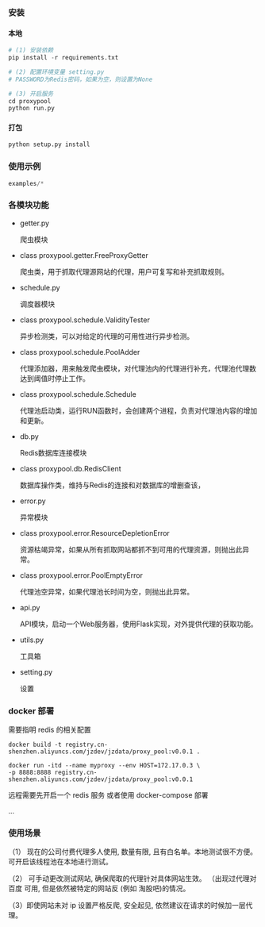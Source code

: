 ### 安装

#### 本地
```python
# (1) 安装依赖 
pip install -r requirements.txt 

# (2) 配置环境变量 setting.py 
# PASSWORD为Redis密码，如果为空，则设置为None

# (3) 开启服务 
cd proxypool 
python run.py 

```

#### 打包
```python
python setup.py install

```

### 使用示例 
```python
examples/*
```

### 各模块功能
- getter.py

    爬虫模块

- class proxypool.getter.FreeProxyGetter

    爬虫类，用于抓取代理源网站的代理，用户可复写和补充抓取规则。

- schedule.py

    调度器模块

- class proxypool.schedule.ValidityTester

    异步检测类，可以对给定的代理的可用性进行异步检测。

- class proxypool.schedule.PoolAdder

    代理添加器，用来触发爬虫模块，对代理池内的代理进行补充，代理池代理数达到阈值时停止工作。

- class proxypool.schedule.Schedule

    代理池启动类，运行RUN函数时，会创建两个进程，负责对代理池内容的增加和更新。

- db.py

    Redis数据库连接模块

- class proxypool.db.RedisClient

    数据库操作类，维持与Redis的连接和对数据库的增删查该，

- error.py

    异常模块

- class proxypool.error.ResourceDepletionError

    资源枯竭异常，如果从所有抓取网站都抓不到可用的代理资源，则抛出此异常。

- class proxypool.error.PoolEmptyError

    代理池空异常，如果代理池长时间为空，则抛出此异常。

- api.py

    API模块，启动一个Web服务器，使用Flask实现，对外提供代理的获取功能。

- utils.py
    
    工具箱

- setting.py
    
    设置

### docker 部署
需要指明 redis 的相关配置 
```shell script
docker build -t registry.cn-shenzhen.aliyuncs.com/jzdev/jzdata/proxy_pool:v0.0.1 .

docker run -itd --name myproxy --env HOST=172.17.0.3 \
-p 8888:8888 registry.cn-shenzhen.aliyuncs.com/jzdev/jzdata/proxy_pool:v0.0.1

```

远程需要先开启一个 redis 服务
或者使用 docker-compose 部署




...


### 使用场景
（1） 现在的公司付费代理多人使用, 数量有限, 且有白名单。本地测试很不方便。可开启该线程池在本地进行测试。

（2） 可手动更改测试网站, 确保爬取的代理针对具体网站生效。 
（出现过代理对 百度 可用, 但是依然被特定的网站反 (例如 淘股吧)的情况。 

（3）即使网站未对 ip 设置严格反爬, 安全起见, 依然建议在请求的时候加一层代理。
